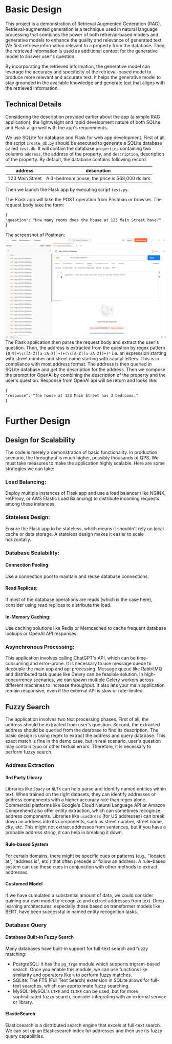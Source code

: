 # Basic Design
This project is a demonstration of Retrieval Augmented Generation (RAG). Retrieval-augmented generation is a technique 
used in natural language processing that combines the power of both retrieval-based models and generative models 
to enhance the quality and relevance of generated text. We first retrieve information relevant to a property from
the database. Then, the retrieved information is used as additional context for the generative model to answer
user's question.

By incorporating the retrieved information, the generative model can leverage the accuracy and specificity of the 
retrieval-based model to produce more relevant and accurate text. It helps the generative model to stay grounded 
in the available knowledge and generate text that aligns with the retrieved information.
## Technical Details
Considering the description provided earlier about the app (a simple RAG application), the lightweight and rapid 
development nature of both SQLite and Flask align well with the app's requirements.

We use SQLite for database and Flask for web app development. First of all, the script `create_db.py` should be 
executed to generate a SQLite database called `test.db`. It will contain the database `properties` containing
two columns `address`, the address of the property, and `description`, description of the property. By default, 
the database contains following record:

| address | description |
|---------|-------------|
|123 Main Street|A 3-bedroom house, the price is 568,000 dollars|

Then we launch the Flask app by executing script `test.py`.

The Flask app will take the POST operation from Postman or browser. The request body take the form:
````
{
"question": "How many rooms does the house at 123 Main Street have?"
}
````
The screenshot of Postman:
![postman](/postman.png)
The Flask application then parse the request body and extract the user's question. Then, the address is extracted 
from the question by regex pattern `[0-9]+\s([A-Z][a-zA-Z]]+)+(\s[A-Z][a-zA-Z]]+)*` i.e. an expression starting with
street number and street name starting with capital letters. This is in compliance with most address format.
The address is then queried in SQLite database and 
get the description for the address. Then we compose the prompt for OpenAI by combining the description of the
property and the user's question. Response from OpenAI api will be return and looks like:
````
{
"response": "The house at 123 Main Street has 3 bedrooms."
}
````

# Further Design
## Design for Scalability
The code is merely a demonstration of basic functionality. In production scenario, the throughput is much higher, possibly thousands of QPS. 
We must take measures to make the application highly scalable. Here are some strategies we can take:

### Load Balancing: 
Deploy multiple instances of Flask app and use a load balancer (like NGINX, HAProxy, or AWS Elastic Load Balancing)
to distribute incoming requests among these instances.

### Stateless Design: 
Ensure the Flask app to be stateless, which means it shouldn't rely on local cache or data storage. A stateless 
design makes it easier to scale horizontally.

### Database Scalability:

#### Connection Pooling: 
Use a connection pool to maintain and reuse database connections. 
#### Read Replicas: 
If most of the database operations are reads (which is the case here), consider using read replicas to distribute 
the load.
#### In-Memory Caching: 
Use caching solutions like Redis or Memcached to cache frequent database lookups or OpenAI API responses.

### Asynchronous Processing:
This application involves calling ChatGPT's API, which can be time-consuming and error-prone. It is necessary to 
use message queue to decouple the main app and api processing. Message queue like RabbitMQ and distributed task 
queue like Celery can be feasible solution. In high-concurrency scenarios, we can spawn multiple Celery workers 
across different machines to increase throughput. It also lets your main application remain responsive, even if 
the external API is slow or rate-limited.

## Fuzzy Search
The application involves two text processing phases. First of all, the address should be extracted from user's 
question. Second, the extracted address should be queried from the database to find its description. The basic 
design is using regex to extract the address and query database. This exact match is fine in the demo case, but
in real scenario, user's question may contain typo or other textual errors. Therefore, it is necessary to perform
 fuzzy search. 
### Address Extraction
#### 3rd Party Library
Libraries like `Spacy` or `NLTK` can help parse and identify named entities within text. When 
trained on the right datasets, they can identify addresses or address components with a higher accuracy rate than 
regex alone. Commercial platforms like Google's Cloud Natural Language API or Amazon Comprehend also offer entity 
extraction, which can sometimes recognize address components. Libraries like `usaddress` (for US addresses) can 
break down an address into its components, such as street number, street name, city, etc. This might not extract 
addresses from sentences, but if you have a probable address string, it can help in breaking it down.
#### Rule-based System 
For certain domains, there might be specific cues or patterns (e.g., "located at", "address is", etc.) that often 
precede or follow an address. A rule-based system can use these cues in conjunction with other methods to extract 
addresses.
#### Customed Model
If we have cumulated a substantial amount of data, we could consider training our own model to 
recognize and extract addresses from text. Deep learning architectures, especially those based on 
transformer models like BERT, have been successful in named entity recognition tasks.
### Database Query
#### Database Built-in Fuzzy Search
Many databases have built-in support for full-text search and fuzzy matching:
* PostgreSQL: It has the `pg_trgm` module which supports trigram-based search. Once you enable this module, we can use 
functions like similarity and operators like `%` to perform fuzzy matches.
* SQLite: The FTS (Full Text Search) extension in SQLite allows for full-text searches, which can approximate fuzzy
searching.
* MySQL: MySQL's `LIKE` and `ILIKE` can be used, but for more sophisticated fuzzy search, consider integrating with an
external service or library.
#### ElasticSearch
Elasticsearch is a distributed search engine that excels at full-text search. We can set up an Elasticsearch index
for addresses and then use its fuzzy query capabilities.
